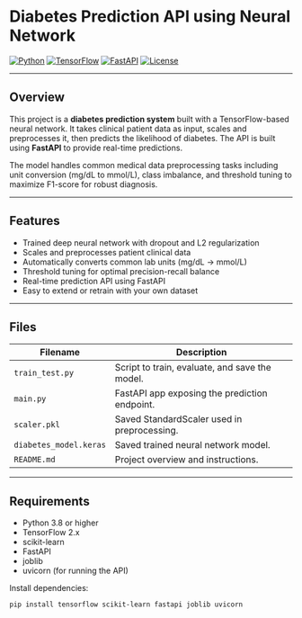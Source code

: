 # Diabetes Prediction API using Neural Network

[![Python](https://img.shields.io/badge/Python-3.8%2B-blue)](https://www.python.org/)
[![TensorFlow](https://img.shields.io/badge/TensorFlow-2.x-orange)](https://www.tensorflow.org/)
[![FastAPI](https://img.shields.io/badge/FastAPI-0.78-green)](https://fastapi.tiangolo.com/)
[![License](https://img.shields.io/badge/License-MIT-brightgreen.svg)](LICENSE)

---

## Overview

This project is a **diabetes prediction system** built with a TensorFlow-based neural network. It takes clinical patient data as input, scales and preprocesses it, then predicts the likelihood of diabetes. The API is built using **FastAPI** to provide real-time predictions.

The model handles common medical data preprocessing tasks including unit conversion (mg/dL to mmol/L), class imbalance, and threshold tuning to maximize F1-score for robust diagnosis.

---

## Features

- Trained deep neural network with dropout and L2 regularization  
- Scales and preprocesses patient clinical data  
- Automatically converts common lab units (mg/dL → mmol/L)  
- Threshold tuning for optimal precision-recall balance  
- Real-time prediction API using FastAPI  
- Easy to extend or retrain with your own dataset  

---

## Files

| Filename       | Description                                    |
|----------------|------------------------------------------------|
| `train_test.py`| Script to train, evaluate, and save the model. |
| `main.py`      | FastAPI app exposing the prediction endpoint.  |
| `scaler.pkl`   | Saved StandardScaler used in preprocessing.    |
| `diabetes_model.keras` | Saved trained neural network model.    |
| `README.md`    | Project overview and instructions.             |

---

## Requirements

- Python 3.8 or higher  
- TensorFlow 2.x  
- scikit-learn  
- FastAPI  
- joblib  
- uvicorn (for running the API)  

Install dependencies:

```bash
pip install tensorflow scikit-learn fastapi joblib uvicorn
